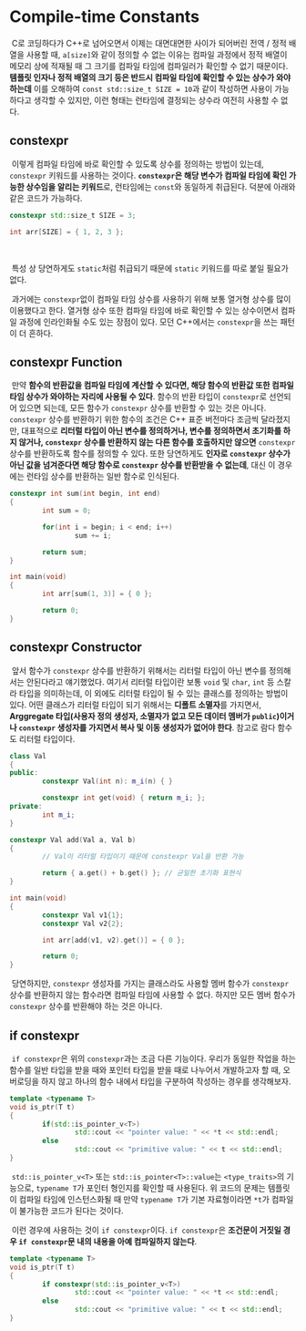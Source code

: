 # Compile-time Constants

&nbsp;C로 코딩하다가 C++로 넘어오면서 이제는 대면대면한 사이가 되어버린 전역 / 정적 배열을 사용할 때, `a[size]`와 같이 정의할 수 없는 이유는 컴파일 과정에서 정적 배열이 메모리 상에 적재될 때 그 크기를 컴파일 타임에 컴파일러가 확인할 수 없기 때문이다. **템플릿 인자나 정적 배열의 크기 등은 반드시 컴파일 타임에 확인할 수 있는 상수가 와야 하는데** 이를 오해하여 `const std::size_t SIZE = 10`과 같이 작성하면 사용이 가능하다고 생각할 수 있지만, 이런 형태는 런타임에 결정되는 상수라 여전히 사용할 수 없다.


## constexpr

&nbsp;이렇게 컴파일 타임에 바로 확인할 수 있도록 상수를 정의하는 방법이 있는데, `constexpr` 키워드를 사용하는 것이다. **`constexpr`은 해당 변수가 컴파일 타임에 확인 가능한 상수임을 알리는 키워드**로, 런타임에는 `const`와 동일하게 취급된다. 덕분에 아래와 같은 코드가 가능하다.

```C++
constexpr std::size_t SIZE = 3;

int arr[SIZE] = { 1, 2, 3 };
```
<br>

&nbsp;특성 상 당연하게도 `static`처럼 취급되기 때문에 `static` 키워드를 따로 붙일 필요가 없다.


&nbsp;과거에는 `constexpr`없이 컴파일 타임 상수를 사용하기 위해 보통 열거형 상수를 많이 이용했다고 한다. 열거형 상수 또한 컴파일 타임에 바로 확인할 수 있는 상수이면서 컴파일 과정에 인라인화될 수도 있는 장점이 있다. 모던 C++에서는 `constexpr`을 쓰는 패턴이 더 흔하다.


## constexpr Function

&nbsp;만약 **함수의 반환값을 컴파일 타임에 계산할 수 있다면, 해당 함수의 반환값 또한 컴파일 타임 상수가 와야하는 자리에 사용될 수 있다**. 함수의 반환 타입이 `constexpr`로 선언되어 있으면 되는데, 모든 함수가 `constexpr` 상수를 반환할 수 있는 것은 아니다. `constexpr` 상수를 반환하기 위한 함수의 조건은 C++ 표준 버전마다 조금씩 달라졌지만, 대표적으로 **리터럴 타입이 아닌 변수를 정의하거나, 변수를 정의하면서 초기화를 하지 않거나, `constexpr` 상수를 반환하지 않는 다른 함수를 호출하지만 않으면** `constexpr` 상수를 반환하도록 함수를 정의할 수 있다. 또한 당연하게도 **인자로 `constexpr` 상수가 아닌 값을 넘겨준다면 해당 함수로 `constexpr` 상수를 반환받을 수 없는데**, 대신 이 경우에는 런타임 상수를 반환하는 일반 함수로 인식된다.

```C++
constexpr int sum(int begin, int end)
{
        int sum = 0;

        for(int i = begin; i < end; i++)
                sum += i;

        return sum;
}

int main(void)
{
        int arr[sum(1, 3)] = { 0 };

        return 0;
}
```


## constexpr Constructor

&nbsp;앞서 함수가 `constexpr` 상수를 반환하기 위해서는 리터럴 타입이 아닌 변수를 정의해서는 안된다라고 얘기했었다. 여기서 리터럴 타입이란 보통 `void` 및 `char`, `int` 등 스칼라 타입을 의미하는데, 이 외에도 리터럴 타입이 될 수 있는 클래스를 정의하는 방법이 있다. 어떤 클래스가 리터럴 타입이 되기 위해서는 **디폴트 소멸자**를 가지면서, **Arggregate 타입(사용자 정의 생성자, 소멸자가 없고 모든 데이터 멤버가 `public`)이거나 `constexpr` 생성자를 가지면서 복사 및 이동 생성자가 없어야 한다**. 참고로 람다 함수도 리터럴 타입이다.

```C++
class Val
{
public:
        constexpr Val(int n): m_i(n) { }

        constexpr int get(void) { return m_i; };
private:
        int m_i;
}

constexpr Val add(Val a, Val b)
{
        // Val이 리터럴 타입이기 때문에 constexpr Val을 반환 가능

        return { a.get() + b.get() }; // 균일한 초기화 표현식
}

int main(void)
{
        constexpr Val v1{1};
        constexpr Val v2{2};

        int arr[add(v1, v2).get()] = { 0 };

        return 0;
}
```

&nbsp;당연하지만, `constexpr` 생성자를 가지는 클래스라도 사용할 멤버 함수가 `constexpr` 상수를 반환하지 않는 함수라면 컴파일 타임에 사용할 수 없다. 하지만 모든 멤버 함수가 `constexpr` 상수를 반환해야 하는 것은 아니다.


## if constexpr

&nbsp;`if constexpr`은 위의 `constexpr`과는 조금 다른 기능이다. 우리가 동일한 작업을 하는 함수를 일반 타입을 받을 때와 포인터 타입을 받을 때로 나누어서 개발하고자 할 때, 오버로딩을 하지 않고 하나의 함수 내에서 타입을 구분하여 작성하는 경우를 생각해보자.

```C++
template <typename T>
void is_ptr(T t)
{
        if(std::is_pointer_v<T>)
                std::cout << "pointer value: " << *t << std::endl;
        else
                std::cout << "primitive value: " << t << std::endl;
}
```

&nbsp;`std::is_pointer_v<T>` 또는 `std::is_pointer<T>::value`는 `<type_traits>`의 기능으로, `typename T`가 포인터 형인지를 확인할 때 사용된다. 위 코드의 문제는 템플릿이 컴파일 타임에 인스턴스화될 때 만약 `typename T`가 기본 자료형이라면 `*t`가 컴파일이 불가능한 코드가 된다는 것이다.


&nbsp;이런 경우에 사용하는 것이 `if constexpr`이다. `if constexpr`은 **조건문이 거짓일 경우 `if constexpr`문 내의 내용을 아예 컴파일하지 않는다**.

```C++
template <typename T>
void is_ptr(T t)
{
        if constexpr(std::is_pointer_v<T>)
                std::cout << "pointer value: " << *t << std::endl;
        else
                std::cout << "primitive value: " << t << std::endl;
}
```
